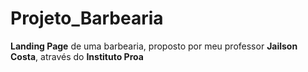# Projeto_Barbearia

<b>Landing Page</b> de uma barbearia, proposto por meu professor <b>Jailson Costa</b>, através do <b>Instituto Proa</b>
